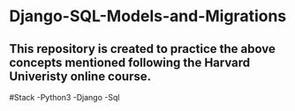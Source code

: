 # Django-SQL-Models-and-Migrations
## This repository is created to practice the above concepts mentioned following the Harvard Univeristy online course.

#Stack
-Python3 
-Django
-Sql


